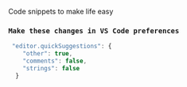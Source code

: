 Code snippets to make life easy

### `Make these changes in VS Code preferences`

```javascript
 "editor.quickSuggestions": {
    "other": true,
    "comments": false,
    "strings": false
  }
```